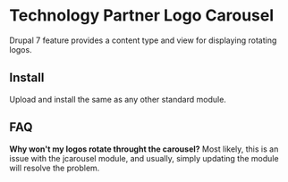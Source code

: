 # Technology Partner Logo Carousel
Drupal 7 feature provides a content type and view for displaying rotating logos.

## Install
Upload and install the same as any other standard module.

## FAQ
**Why won't my logos rotate throught the carousel?**
Most likely, this is an issue with the jcarousel module, and usually, simply updating the module will resolve the problem.
